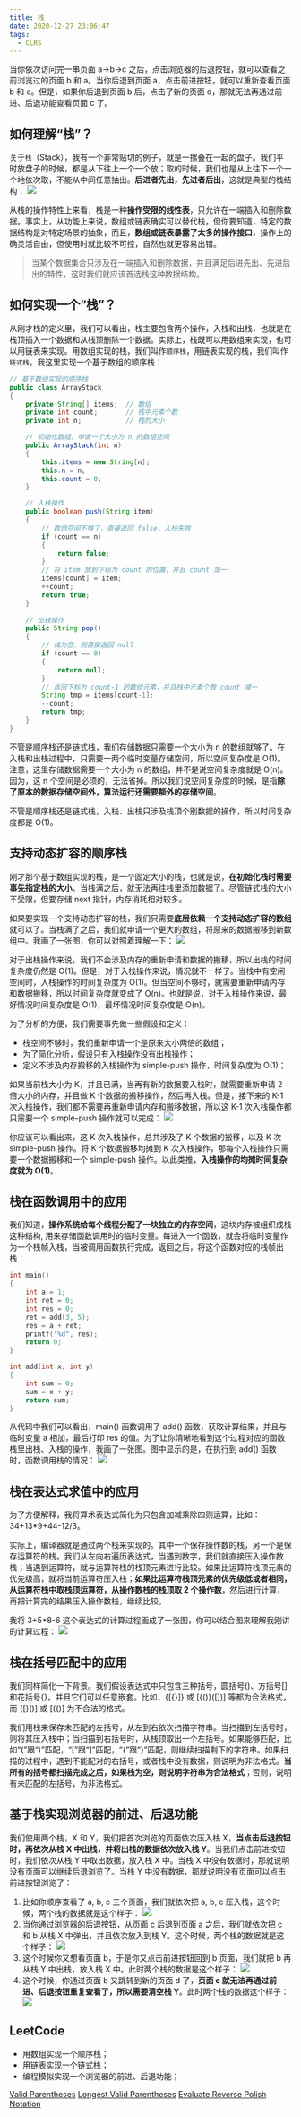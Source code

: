 ```yaml
---
title: 栈
date: 2020-12-27 23:06:47
tags:
  - CLRS
---
```

当你依次访问完一串页面 a->b->c 之后，点击浏览器的后退按钮，就可以查看之前浏览过的页面 b 和 a。当你后退到页面 a，点击前进按钮，就可以重新查看页面 b 和 c。但是，如果你后退到页面 b 后，点击了新的页面 d，那就无法再通过前进、后退功能查看页面 c 了。

## 如何理解“栈”？
关于`栈`（Stack），我有一个非常贴切的例子，就是一摞叠在一起的盘子。我们平时放盘子的时候，都是从下往上一个一个放；取的时候，我们也是从上往下一个一个地依次取，不能从中间任意抽出。**后进者先出，先进者后出**，这就是典型的栈结构：
![](https://raw.githubusercontent.com/was48i/mPOST/master/CLRS/geek/20.png)

从栈的操作特性上来看，栈是一种**操作受限的线性表**，只允许在一端插入和删除数据。事实上，从功能上来说，数组或链表确实可以替代栈，但你要知道，特定的数据结构是对特定场景的抽象，而且，**数组或链表暴露了太多的操作接口**，操作上的确灵活自由，但使用时就比较不可控，自然也就更容易出错。

> 当某个数据集合只涉及在一端插入和删除数据，并且满足后进先出、先进后出的特性，这时我们就应该首选栈这种数据结构。

<!--more-->
## 如何实现一个“栈”？
从刚才栈的定义里，我们可以看出，栈主要包含两个操作，入栈和出栈，也就是在栈顶插入一个数据和从栈顶删除一个数据。实际上，栈既可以用数组来实现，也可以用链表来实现。用数组实现的栈，我们叫作`顺序栈`，用链表实现的栈，我们叫作`链式栈`。我这里实现一个基于数组的顺序栈：
```java
// 基于数组实现的顺序栈
public class ArrayStack 
{
    private String[] items;  // 数组
    private int count;       // 栈中元素个数
    private int n;           // 栈的大小

    // 初始化数组，申请一个大小为 n 的数组空间
    public ArrayStack(int n) 
    {
        this.items = new String[n];
        this.n = n;
        this.count = 0;
    }

    // 入栈操作
    public boolean push(String item) 
    {
        // 数组空间不够了，直接返回 false，入栈失败
        if (count == n) 
        {
            return false;
        }
        // 将 item 放到下标为 count 的位置，并且 count 加一
        items[count] = item;
        ++count;
        return true;
    }
    
    // 出栈操作
    public String pop() 
    {
        // 栈为空，则直接返回 null
        if (count == 0) 
        {
            return null;
        }
        // 返回下标为 count-1 的数组元素，并且栈中元素个数 count 减一
        String tmp = items[count-1];
        --count;
        return tmp;
    }
}
```

不管是顺序栈还是链式栈，我们存储数据只需要一个大小为 n 的数组就够了。在入栈和出栈过程中，只需要一两个临时变量存储空间，所以空间复杂度是 O(1)。注意，这里存储数据需要一个大小为 n 的数组，并不是说空间复杂度就是 O(n)。因为，这 n 个空间是必须的，无法省掉。所以我们说空间复杂度的时候，是指**除了原本的数据存储空间外，算法运行还需要额外的存储空间**。

不管是顺序栈还是链式栈，入栈、出栈只涉及栈顶个别数据的操作，所以时间复杂度都是 O(1)。

## 支持动态扩容的顺序栈
刚才那个基于数组实现的栈，是一个固定大小的栈，也就是说，**在初始化栈时需要事先指定栈的大小**。当栈满之后，就无法再往栈里添加数据了。尽管链式栈的大小不受限，但要存储 next 指针，内存消耗相对较多。

如果要实现一个支持动态扩容的栈，我们只需要**底层依赖一个支持动态扩容的数组**就可以了。当栈满了之后，我们就申请一个更大的数组，将原来的数据搬移到新数组中。我画了一张图，你可以对照着理解一下：
![](https://raw.githubusercontent.com/was48i/mPOST/master/CLRS/geek/21.png)

对于出栈操作来说，我们不会涉及内存的重新申请和数据的搬移，所以出栈的时间复杂度仍然是 O(1)。但是，对于入栈操作来说，情况就不一样了。当栈中有空闲空间时，入栈操作的时间复杂度为 O(1)。但当空间不够时，就需要重新申请内存和数据搬移，所以时间复杂度就变成了 O(n)。也就是说，对于入栈操作来说，最好情况时间复杂度是 O(1)，最坏情况时间复杂度是 O(n)。

为了分析的方便，我们需要事先做一些假设和定义：
- 栈空间不够时，我们重新申请一个是原来大小两倍的数组；
- 为了简化分析，假设只有入栈操作没有出栈操作；
- 定义不涉及内存搬移的入栈操作为 simple-push 操作，时间复杂度为 O(1)；

如果当前栈大小为 K，并且已满，当再有新的数据要入栈时，就需要重新申请 2 倍大小的内存，并且做 K 个数据的搬移操作，然后再入栈。但是，接下来的 K-1 次入栈操作，我们都不需要再重新申请内存和搬移数据，所以这 K-1 次入栈操作都只需要一个 simple-push 操作就可以完成：
![](https://raw.githubusercontent.com/was48i/mPOST/master/CLRS/geek/22.png)

你应该可以看出来，这 K 次入栈操作，总共涉及了 K 个数据的搬移，以及 K 次 simple-push 操作。将 K 个数据搬移均摊到 K 次入栈操作，那每个入栈操作只需要一个数据搬移和一个 simple-push 操作。以此类推，**入栈操作的均摊时间复杂度就为 O(1)**。

## 栈在函数调用中的应用
我们知道，**操作系统给每个线程分配了一块独立的内存空间**，这块内存被组织成栈这种结构, 用来存储函数调用时的临时变量。每进入一个函数，就会将临时变量作为一个栈帧入栈，当被调用函数执行完成，返回之后，将这个函数对应的栈帧出栈：
```cpp
int main() 
{
    int a = 1; 
    int ret = 0;
    int res = 0;
    ret = add(3, 5);
    res = a + ret;
    printf("%d", res);
    return 0;
}

int add(int x, int y) 
{
    int sum = 0;
    sum = x + y;
    return sum;
}
```

从代码中我们可以看出，main() 函数调用了 add() 函数，获取计算结果，并且与临时变量 a 相加，最后打印 res 的值。为了让你清晰地看到这个过程对应的函数栈里出栈、入栈的操作，我画了一张图。图中显示的是，在执行到 add() 函数时，函数调用栈的情况：
![](https://raw.githubusercontent.com/was48i/mPOST/master/CLRS/geek/23.png)

## 栈在表达式求值中的应用
为了方便解释，我将算术表达式简化为只包含加减乘除四则运算，比如：34+13*9+44-12/3。

实际上，编译器就是通过两个栈来实现的。其中一个保存操作数的栈，另一个是保存运算符的栈。我们从左向右遍历表达式，当遇到数字，我们就直接压入操作数栈；当遇到运算符，就与运算符栈的栈顶元素进行比较。如果比运算符栈顶元素的优先级高，就将当前运算符压入栈；**如果比运算符栈顶元素的优先级低或者相同，从运算符栈中取栈顶运算符，从操作数栈的栈顶取 2 个操作数**，然后进行计算，再把计算完的结果压入操作数栈，继续比较。

我将 3+5*8-6 这个表达式的计算过程画成了一张图，你可以结合图来理解我刚讲的计算过程：
![](https://raw.githubusercontent.com/was48i/mPOST/master/CLRS/geek/24.png)

## 栈在括号匹配中的应用
我们同样简化一下背景。我们假设表达式中只包含三种括号，圆括号()、方括号[\]和花括号{}，并且它们可以任意嵌套。比如，{[]()[\{\}]} 或 [\{\(\)\}\(\[])] 等都为合法格式，而 {[\}\(\)] 或 [\(\{\)] 为不合法的格式。

我们用栈来保存未匹配的左括号，从左到右依次扫描字符串。当扫描到左括号时，则将其压入栈中；当扫描到右括号时，从栈顶取出一个左括号。如果能够匹配，比如“(”跟“)”匹配，“\[”跟“]”匹配，“{”跟“}”匹配，则继续扫描剩下的字符串。如果扫描的过程中，遇到不能配对的右括号，或者栈中没有数据，则说明为非法格式。**当所有的括号都扫描完成之后，如果栈为空，则说明字符串为合法格式**；否则，说明有未匹配的左括号，为非法格式。

## 基于栈实现浏览器的前进、后退功能
我们使用两个栈，X 和 Y，我们把首次浏览的页面依次压入栈 X，**当点击后退按钮时，再依次从栈 X 中出栈，并将出栈的数据依次放入栈 Y**。当我们点击前进按钮时，我们依次从栈 Y 中取出数据，放入栈 X 中。当栈 X 中没有数据时，那就说明没有页面可以继续后退浏览了。当栈 Y 中没有数据，那就说明没有页面可以点击前进按钮浏览了：
1. 比如你顺序查看了 a, b, c 三个页面，我们就依次把 a, b, c 压入栈，这个时候，两个栈的数据就是这个样子：
![](https://raw.githubusercontent.com/was48i/mPOST/master/CLRS/geek/25.png)
2. 当你通过浏览器的后退按钮，从页面 c 后退到页面 a 之后，我们就依次把 c 和 b 从栈 X 中弹出，并且依次放入到栈 Y。这个时候，两个栈的数据就是这个样子：
![](https://raw.githubusercontent.com/was48i/mPOST/master/CLRS/geek/26.png)
3. 这个时候你又想看页面 b，于是你又点击前进按钮回到 b 页面，我们就把 b 再从栈 Y 中出栈，放入栈 X 中。此时两个栈的数据是这个样子：
![](https://raw.githubusercontent.com/was48i/mPOST/master/CLRS/geek/27.png)
4. 这个时候，你通过页面 b 又跳转到新的页面 d 了，**页面 c 就无法再通过前进、后退按钮重复查看了，所以需要清空栈 Y**。此时两个栈的数据这个样子：
![](https://raw.githubusercontent.com/was48i/mPOST/master/CLRS/geek/28.png)

## LeetCode
- 用数组实现一个顺序栈；
- 用链表实现一个链式栈；
- 编程模拟实现一个浏览器的前进、后退功能；

[Valid Parentheses](https://leetcode.com/problems/valid-parentheses/)
[Longest Valid Parentheses](https://leetcode.com/problems/longest-valid-parentheses/)
[Evaluate Reverse Polish Notation](https://leetcode.com/problems/evaluate-reverse-polish-notation/)
